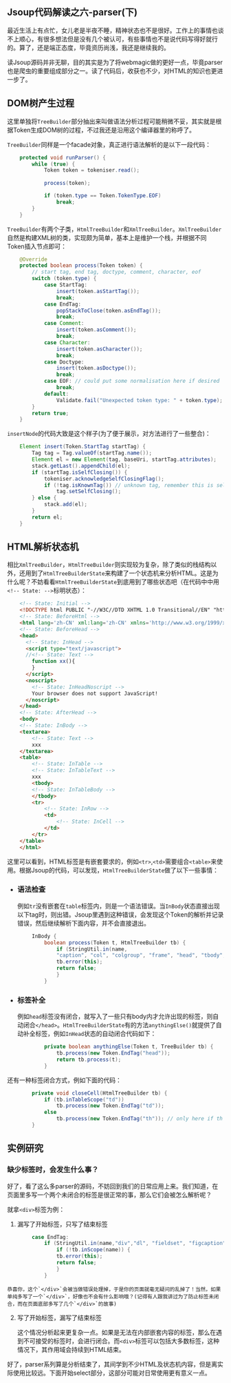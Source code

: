 Jsoup代码解读之六-parser(下)
--------
最近生活上有点忙，女儿老是半夜不睡，精神状态也不是很好。工作上的事情也谈不上顺心，有很多想法但是没有几个被认可，有些事情也不是说代码写得好就行的。算了，还是端正态度，毕竟资历尚浅，我还是继续我的。

读Jsoup源码并非无聊，目的其实是为了将webmagic做的更好一点，毕竟parser也是爬虫的重要组成部分之一。读了代码后，收获也不少，对HTML的知识也更进一步了。

## DOM树产生过程

这里单独将`TreeBuilder`部分抽出来叫做语法分析过程可能稍微不妥，其实就是根据Token生成DOM树的过程，不过我还是沿用这个编译器里的称呼了。

`TreeBuilder`同样是一个facade对象，真正进行语法解析的是以下一段代码：
	
```java
    protected void runParser() {
        while (true) {
            Token token = tokeniser.read();
            
            process(token);

            if (token.type == Token.TokenType.EOF)
                break;
        }
    }
```

`TreeBuilder`有两个子类，`HtmlTreeBuilder`和`XmlTreeBuilder`。`XmlTreeBuilder`自然是构建XML树的类，实现颇为简单，基本上是维护一个栈，并根据不同Token插入节点即可：

```java
	@Override
    protected boolean process(Token token) {
        // start tag, end tag, doctype, comment, character, eof
        switch (token.type) {
            case StartTag:
                insert(token.asStartTag());
                break;
            case EndTag:
                popStackToClose(token.asEndTag());
                break;
            case Comment:
                insert(token.asComment());
                break;
            case Character:
                insert(token.asCharacter());
                break;
            case Doctype:
                insert(token.asDoctype());
                break;
            case EOF: // could put some normalisation here if desired
                break;
            default:
                Validate.fail("Unexpected token type: " + token.type);
        }
        return true;
    }
```
    
`insertNode`的代码大致是这个样子(为了便于展示，对方法进行了一些整合)：

```java
    Element insert(Token.StartTag startTag) {
        Tag tag = Tag.valueOf(startTag.name());
        Element el = new Element(tag, baseUri, startTag.attributes);
        stack.getLast().appendChild(el);
        if (startTag.isSelfClosing()) {
            tokeniser.acknowledgeSelfClosingFlag();
            if (!tag.isKnownTag()) // unknown tag, remember this is self closing for output. see above.
                tag.setSelfClosing();
        } else {
            stack.add(el);
        }
        return el;
    }
```

## HTML解析状态机

相比`XmlTreeBuilder`，`HtmlTreeBuilder`则实现较为复杂，除了类似的栈结构以外，还用到了`HtmlTreeBuilderState`来构建了一个状态机来分析HTML。这是为什么呢？不妨看看`HtmlTreeBuilderState`到底用到了哪些状态吧（在代码中中用`<!-- State: -->`标明状态）：

```html
    <!-- State: Initial -->
    <!DOCTYPE html PUBLIC "-//W3C//DTD XHTML 1.0 Transitional//EN" "http://www.w3.org/TR/xhtml1/DTD/xhtml1-transitional.dtd">
    <!-- State: BeforeHtml -->
    <html lang='zh-CN' xml:lang='zh-CN' xmlns='http://www.w3.org/1999/xhtml'>
    <!-- State: BeforeHead -->
    <head>
      <!-- State: InHead -->
      <script type="text/javascript">
      //<!-- State: Text -->
        function xx(){
        }
      </script>
      <noscript>
        <!-- State: InHeadNoscript -->
        Your browser does not support JavaScript!
      </noscript>
    </head>
    <!-- State: AfterHead -->
    <body>
    <!-- State: InBody -->
    <textarea>
        <!-- State: Text -->
        xxx
    </textarea>
    <table>
        <!-- State: InTable -->
        <!-- State: InTableText -->
        xxx
        <tbody>
        <!-- State: InTableBody -->
        </tbody>
        <tr>
            <!-- State: InRow -->
            <td>
                <!-- State: InCell -->
            </td>
        </tr>    
    </table>
    </html>
```

这里可以看到，HTML标签是有嵌套要求的，例如`<tr>`,`<td>`需要组合`<table>`来使用。根据Jsoup的代码，可以发现，`HtmlTreeBuilderState`做了以下一些事情：

* ### 语法检查
	
	例如`tr`没有嵌套在`table`标签内，则是一个语法错误。当`InBody`状态直接出现以下tag时，则出错。Jsoup里遇到这种错误，会发现这个Token的解析并记录错误，然后继续解析下面内容，并不会直接退出。
	
```java
	    InBody {
	        boolean process(Token t, HtmlTreeBuilder tb) {
				if (StringUtil.in(name,
				"caption", "col", "colgroup", "frame", "head", "tbody", "td", "tfoot", "th", "thead", "tr")) {
				tb.error(this);
				return false;
				}
	        }
```
	
* ### 标签补全

	例如`head`标签没有闭合，就写入了一些只有body内才允许出现的标签，则自动闭合`</head>`。`HtmlTreeBuilderState`有的方法`anythingElse()`就提供了自动补全标签，例如`InHead`状态的自动闭合代码如下：
	
```java
	        private boolean anythingElse(Token t, TreeBuilder tb) {
	            tb.process(new Token.EndTag("head"));
	            return tb.process(t);
	        }
```	
	
还有一种标签闭合方式，例如下面的代码：
	
```java
		private void closeCell(HtmlTreeBuilder tb) {
            if (tb.inTableScope("td"))
                tb.process(new Token.EndTag("td"));
            else
                tb.process(new Token.EndTag("th")); // only here if th or td in scope
        }
```

## 实例研究

### 缺少标签时，会发生什么事？

好了，看了这么多parser的源码，不妨回到我们的日常应用上来。我们知道，在页面里多写一个两个未闭合的标签是很正常的事，那么它们会被怎么解析呢？

就拿`<div>`标签为例：

1. 漏写了开始标签，只写了结束标签

```java
		case EndTag:
			if (StringUtil.in(name,"div","dl", "fieldset", "figcaption", "figure", "footer", "header", "pre", "section", "summary", "ul")) {                
				if (!tb.inScope(name)) {
				tb.error(this);
				return false;
				} 
			}	
```
			
	恭喜你，这个`</div>`会被当做错误处理掉，于是你的页面就毫无疑问的乱掉了！当然，如果单纯多写了一个`</div>`，好像也不会有什么影响哦？(记得有人跟我讲过为了防止标签未闭合，而在页面底部多写了几个`</div>`的故事)
	
2. 写了开始标签，漏写了结束标签

	这个情况分析起来更复杂一点。如果是无法在内部嵌套内容的标签，那么在遇到不可接受的标签时，会进行闭合。而`<div>`标签可以包括大多数标签，这种情况下，其作用域会持续到HTML结束。
	
好了，parser系列算是分析结束了，其间学到不少HTML及状态机内容，但是离实际使用比较远。下面开始select部分，这部分可能对日常使用更有意义一点。